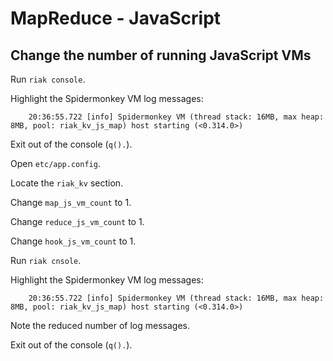 # MapReduce - JavaScript

## Change the number of running JavaScript VMs

Run `riak console`.

Highlight the Spidermonkey VM log messages:

        20:36:55.722 [info] Spidermonkey VM (thread stack: 16MB, max heap: 8MB, pool: riak_kv_js_map) host starting (<0.314.0>)

Exit out of the console (`q().`).

Open `etc/app.config`.

Locate the `riak_kv` section.

Change `map_js_vm_count` to 1.

Change `reduce_js_vm_count` to 1.

Change `hook_js_vm_count` to 1.

Run `riak cnsole`.

Highlight the Spidermonkey VM log messages:

        20:36:55.722 [info] Spidermonkey VM (thread stack: 16MB, max heap: 8MB, pool: riak_kv_js_map) host starting (<0.314.0>)

Note the reduced number of log messages.

Exit out of the console (`q().`).
